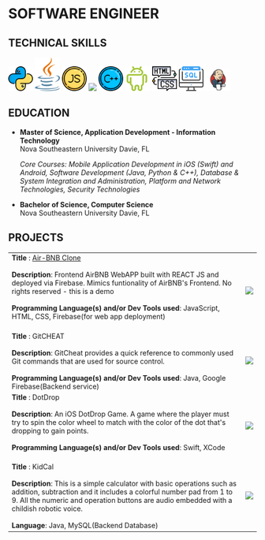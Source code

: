 # SOFTWARE ENGINEER 

## TECHNICAL SKILLS

<img src="images/reshot-icon-python-L432GEZMNS.svg" width="10%"/> <img src="images/java.svg" width="10%"/> <img src="images/reshot-icon-javascript-QPKNA94BZV.svg" width="10%"/> <img src="https://github.com/user-attachments/assets/94a12613-3202-4d23-9c15-23fc1ab6ffd0" width="10%"/> <img src="images/reshot-icon-cpp-K2ZLQP3RH8.svg" width="10%"/> <img src="images/reshot-icon-android-PRH35EK6VU.svg" width="10%"/> <img src="images/reshot-icon-coding-html.svg" width="10%"/>  <img src="images/reshot-icon-sql-server-KM3FTNEQ9X.svg" width="10%"/> <img src="images/jenkins.png" width="10%"/> <br>

## EDUCATION
-  **Master of Science, Application Development - Information Technology**<br>
    Nova Southeastern University Davie, FL <br>

    _Core Courses: Mobile Application Development in iOS (Swift) and Android, Software Development (Java, Python & C++), Database & System Integration and Administration, Platform and Network Technologies, Security Technologies_ <br>

-  **Bachelor of Science, Computer Science** <br>
  Nova Southeastern University Davie, FL<br>


## PROJECTS

<table> 
    <tr>
        <td> 
            <strong>Title </strong>: <a href="https://airbnb-clone-ab2ce.web.app">Air-BNB Clone</a> <br><br>
            <strong>Description</strong>: Frontend AirBNB WebAPP built with REACT JS and deployed via Firebase. Mimics funtionality of AirBNB's Frontend. No rights reserved - this is a demo<br><br> 
            <strong>Programming Language(s) and/or Dev Tools used</strong>: JavaScript, HTML, CSS, Firebase(for web app deployment)<br><br>
        </td>
        <td>
            <p align="center">
                <img src="images/airBNBClone.gif" width="100%" />
            </p>
        </td>
    </tr>
    <tr>
        <td> 
            <strong>Title </strong>: GitCHEAT<br><br>
            <strong>Description</strong>: GitCheat provides a quick reference to commonly used Git commands that are used for source control.<br><br> 
            <strong>Programming Language(s) and/or Dev Tools used</strong>: Java, Google Firebase(Backend service)
        </td>
        <td>
            <p align="center">
                <img src="images/AndroidAppGitCheat.gif" />
            </p>
        </td>
    </tr>
    <tr>
        <td> 
            <strong>Title </strong>: DotDrop<br><br>
            <strong>Description</strong>: An iOS DotDrop Game. A game where the player must try to spin the color wheel to match with the color of the dot that's dropping to gain points.<br><br> 
            <strong>Programming Language(s) and/or Dev Tools used</strong>: Swift, XCode <br><br>
        </td>
        <td>
            <p align="center">
                <img src="images/SimulatorScreenRecordingDotDrop.gif" />
            </p>
        </td>
    </tr>
    <tr>
        <td> 
            <strong>Title </strong>: KidCal<br><br>
            <strong>Description</strong>: This is a simple calculator with basic operations such as addition, subtraction and it includes a colorful number pad from 1 to 9. All the numeric and operation buttons are audio embedded with a childish robotic voice. <br><br> 
            <strong>Language</strong>: Java, MySQL(Backend Database)
        </td>
        <td>
            <p align="center">
                <img src="images/AndroidAppKidCal.gif"/>
            </p>
        </td>
    </tr>
</table>

